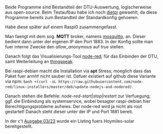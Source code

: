 Beide Programme sind Bestandteil der DTU-Auswertung, logischerweise aus open-source. Beim Testaufbau habe ich noch [dietpi](https://dietpi.com/) gewaehlt, da diese Programme bereits zum Bestandteil der Standardkonfig gehoeren.

Habe diese später auf einem Raspi0 zusammengefasst.

Man faengt mit dem sog. **MQTT** broker, namens [mosquitto](https://mosquitto.org/), an. Dieser bedient dann unter der eigenen IP den Port 1883. In der Konfig sollte man fuer interne Zwecke den *allow_anonymous* auf *true* stellen.

Danach folgt das Visualisierungs-Tool [node-red](https://nodered.org/); für das Einbinden der DTU, samt Weiterleitung an [thingspeak](http://thingspeak.com).

Bei raspi-debian macht die Installation via **apt** Stress; moeglich dass das Paket fuer armhf nicht sauber ist.
Dafuer existiert auf github diese Variante via npm: `bash <(curl -sL https://raw.githubusercontent.com/node-red/linux-installers/master/deb/update-nodejs-and-nodered)`.

Danach stehen die Befehle: *node-red-start|stop|restart* zur Verfuegung; ggf. die Einbindung als systemservice, wobei besagter raspi-debian hier Berechtigungsprobleme aufwies. Der node-red wird ja nicht als root gestartet!
Danach steht dieser unter der IP und Port 1881 bereit.

In der c't [Ausgabe 03/23](https://www.heise.de/select/ct/2023/3/softlinks/y79g) wurde ein Listing fuers Hoymiles-solar bereitgestellt.

